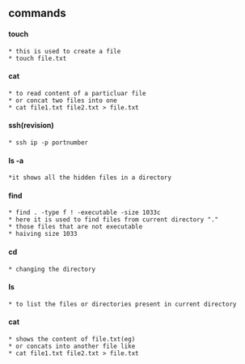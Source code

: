 ﻿## commands 
#### touch 
	* this is used to create a file 
	* touch file.txt
#### cat 
	* to read content of a particluar file 
	* or concat two files into one
	* cat file1.txt file2.txt > file.txt


#### ssh(revision)
	* ssh ip -p portnumber

#### ls -a 
	*it shows all the hidden files in a directory 
#### find
	* find . -type f ! -executable -size 1033c
	* here it is used to find files from current directory "."
	* those files that are not executable 
	* haiving size 1033
#### cd
	* changing the directory 
#### ls
	* to list the files or directories present in current directory
#### cat 
	* shows the content of file.txt(eg)
	* or concats into another file like
	* cat file1.txt file2.txt > file.txt

	
